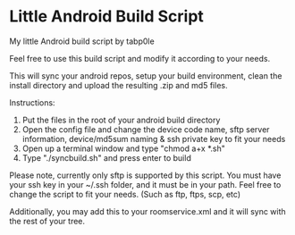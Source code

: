 # Little Android Build Script
My little Android build script by tabp0le

Feel free to use this build script and modify it according to your needs.

This will sync your android repos, setup your build environment, clean the install directory and upload the resulting .zip and md5 files.

Instructions:
1. Put the files in the root of your android build directory
2. Open the config file and change the device code name, sftp server information, device/md5sum naming & ssh private key to fit your needs
3. Open up a terminal window and type "chmod a+x *.sh"
4. Type "./syncbuild.sh" and press enter to build

Please note, currently only sftp is supported by this script. You must have your ssh key in your ~/.ssh folder, and it must be in your path. Feel free to change the script to fit your needs. (Such as ftp, ftps, scp, etc)

Additionally, you may add this to your roomservice.xml and it will sync with the rest of your tree.
<a>  
  <project path="build/tabp0le-labs" name="tabp0le/little-android-build-script" remote="github" revision="testing">
    <linkfile src="builddevice.sh" dest="builddevice.sh" />
    <linkfile src="otacommit.sh" dest="otacommit.sh" />
    <linkfile src="syncbuild.sh" dest="syncbuild.sh" />
    <linkfile src="upload-sftp.sh" dest="upload-sftp.sh" />
    <linkfile src="config.conf" dest="config.conf" />
  </project>
</a>
